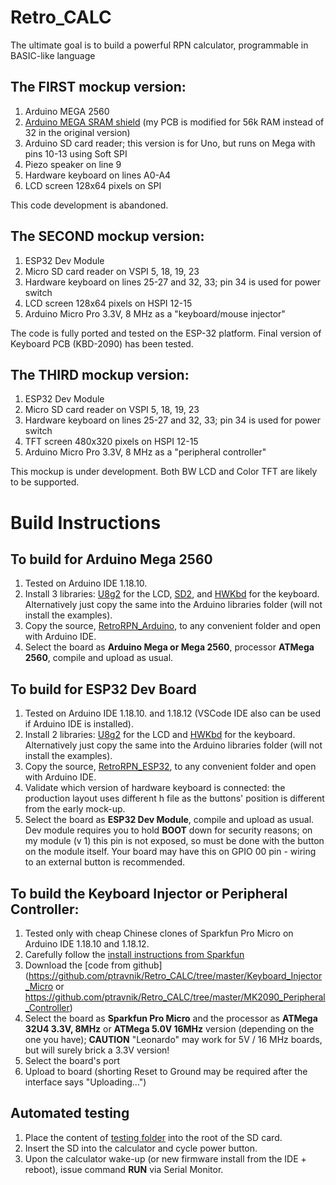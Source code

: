 # Retro_CALC

The ultimate goal is to build a powerful RPN calculator, programmable in BASIC-like language

## The FIRST mockup version:

1. Arduino MEGA 2560
1. [Arduino MEGA SRAM shield](https://hackaday.io/project/21561-arduino-mega-2560-32kb-ram-shield) (my PCB is modified for 56k RAM instead of 32 in the original version)
1. Arduino SD card reader; this version is for Uno, but runs on Mega with pins 10-13 using Soft SPI
1. Piezo speaker on line 9
1. Hardware keyboard on lines A0-A4
1. LCD screen 128x64 pixels on SPI

This code development is abandoned.

## The SECOND mockup version:

1. ESP32 Dev Module
1. Micro SD card reader on VSPI 5, 18, 19, 23
1. Hardware keyboard on lines 25-27 and 32, 33; pin 34 is used for power switch
1. LCD screen 128x64 pixels on HSPI 12-15 
1. Arduino Micro Pro 3.3V, 8 MHz as a "keyboard/mouse injector"

The code is fully ported and tested on the ESP-32 platform. Final version of Keyboard PCB (KBD-2090) has been tested.

## The THIRD mockup version:

1. ESP32 Dev Module
1. Micro SD card reader on VSPI 5, 18, 19, 23
1. Hardware keyboard on lines 25-27 and 32, 33; pin 34 is used for power switch
1. TFT screen 480x320 pixels on HSPI 12-15 
1. Arduino Micro Pro 3.3V, 8 MHz as a "peripheral controller"

This mockup is under development. Both BW LCD and Color TFT are likely to be supported. 

# Build Instructions

## To build for Arduino Mega 2560
1. Tested on Arduino IDE 1.18.10.
1. Install 3 libraries: [U8g2](https://github.com/ptravnik/Retro_CALC/tree/master/U8g2) for the LCD, [SD2](https://github.com/ptravnik/Retro_CALC/tree/master/SD2), and [HWKbd](https://github.com/ptravnik/Retro_CALC/tree/master/HWKbd) for the keyboard. Alternatively just copy the same into the Arduino libraries folder (will not install the examples).
1. Copy the source, [RetroRPN_Arduino](https://github.com/ptravnik/Retro_CALC/tree/master/RetroRPN_Arduino), to any convenient folder and open with Arduino IDE.
1. Select the board as **Arduino Mega or Mega 2560**, processor **ATMega 2560**, compile and upload as usual.

## To build for ESP32 Dev Board
1. Tested on Arduino IDE 1.18.10. and 1.18.12 (VSCode IDE also can be used if Arduino IDE is installed).
1. Install 2 libraries: [U8g2](https://github.com/ptravnik/Retro_CALC/tree/master/U8g2) for the LCD and [HWKbd](https://github.com/ptravnik/Retro_CALC/tree/master/HWKbd) for the keyboard. Alternatively just copy the same into the Arduino libraries folder (will not install the examples).
1. Copy the source, [RetroRPN_ESP32](https://github.com/ptravnik/Retro_CALC/tree/master/RetroRPN_ESP32), to any convenient folder and open with Arduino IDE.
1. Validate which version of hardware keyboard is connected: the production layout uses different h file as the buttons\' position is different from the early mock-up.
1. Select the board as **ESP32 Dev Module**, compile and upload as usual. Dev module requires you to hold **BOOT** down for security reasons; on my module (v 1) this pin is not exposed, so must be done with the button on the module itself. Your board may have this on GPIO 00 pin - wiring to an external button is recommended.

## To build the Keyboard Injector or Peripheral Controller:
1. Tested only with cheap Chinese clones of Sparkfun Pro Micro on Arduino IDE 1.18.10 and 1.18.12.
1. Carefully follow the [install instructions from Sparkfun](https://learn.sparkfun.com/tutorials/pro-micro--fio-v3-hookup-guide/all)
1. Download the [code from github](https://github.com/ptravnik/Retro_CALC/tree/master/Keyboard_Injector_Micro or https://github.com/ptravnik/Retro_CALC/tree/master/MK2090_Peripheral_Controller) 
1. Select the board as **Sparkfun Pro Micro** and the processor as **ATMega 32U4 3.3V, 8MHz** or **ATMega 5.0V 16MHz** version (depending on the one you have); **CAUTION** "Leonardo" may work for 5V / 16 MHz boards, but will surely brick a 3.3V version!
1. Select the board's port
1. Upload to board (shorting Reset to Ground may be required after the interface says "Uploading...")

## Automated testing
1. Place the content of [testing folder](https://github.com/ptravnik/Retro_CALC/tree/master/BASIC_Tests) into the root of the SD card.
1. Insert the SD into the calculator and cycle power button.
1. Upon the calculator wake-up (or new firmware install from the IDE + reboot), issue command **RUN** via Serial Monitor.
